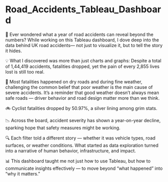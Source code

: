 # Road_Accidents_Tableau_Dashboard

🚦 Ever wondered what a year of road accidents can reveal beyond the numbers?
 While working on this Tableau dashboard, I dove deep into the data behind UK road accidents— not just to visualize it, but to tell the story it hides.

💡 What I discovered was more than just charts and graphs:
Despite a total of 1,44,419 accidents, fatalities dropped, yet the pain of every 2,855 lives lost is still too real.

🚗  Most fatalities happened on dry roads and during fine weather, challenging the common belief that poor weather is the main cause of severe accidents. It’s a reminder that good weather doesn’t always mean safe roads — driver behavior and road design matter more than we think.

🚲 Cyclist fatalities dropped by 50.97%, a silver lining among grim stats.

📉 Across the board, accident severity has shown a year-on-year decline, sparking hope that safety measures might be working.

🔍 Each filter told a different story — whether it was vehicle types, road surfaces, or weather conditions. What started as data exploration turned into a narrative of human behavior, infrastructure, and impact.

📊 This dashboard taught me not just how to use Tableau, but how to communicate insights effectively — to move beyond “what happened” into “why it matters.”
